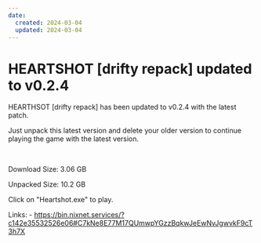 ```yaml
---
date:
  created: 2024-03-04
  updated: 2024-03-04
---
```


# HEARTSHOT [drifty repack] updated to v0.2.4

HEARTHSOT [drifty repack] has been updated to v0.2.4 with the latest patch.

<!-- more -->

Just unpack this latest version and delete your older version to continue playing the game with the latest version.

<br>

Download Size: 3.06 GB

Unpacked Size: 10.2 GB

Click on "Heartshot.exe" to play.

Links: - https://bin.nixnet.services/?c142e35532526e06#C7kNe8E77M17QUmwpYGzzBqkwJeEwNvJgwvkF9cT3h7X